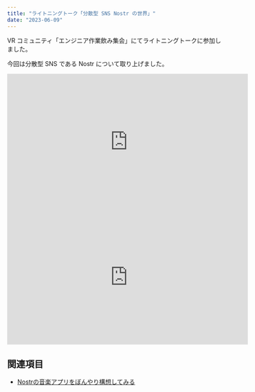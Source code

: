 ```yaml
---
title: "ライトニングトーク「分散型 SNS Nostr の世界」"
date: "2023-06-09"
---
```


VR コミュニティ「エンジニア作業飲み集会」にてライトニングトークに参加しました。

今回は分散型 SNS である Nostr について取り上げました。

<iframe class="slide" src="https://docs.google.com/presentation/d/e/2PACX-1vRWqSIA4Vrn0ZPEpfuYlSC5cfiTBQMtwulfGlse-aEl1Xbk3PYD0NsqAvSY1gjDuRfxKJHY7StW2IuH/embed?start=false&loop=false&delayms=3000" frameborder="0" width="560" height="315" allowfullscreen="true" mozallowfullscreen="true" webkitallowfullscreen="true"></iframe>

<iframe class="youtube" width="560" height="315" src="https://www.youtube.com/embed/uV_1eC4ibOY?si=IoBw9Yr5aDg28tp5" title="YouTube video player" frameborder="0" allow="accelerometer; autoplay; clipboard-write; encrypted-media; gyroscope; picture-in-picture; web-share" allowfullscreen></iframe>

## 関連項目

- [Nostrの音楽アプリをぼんやり構想してみる](240905-nostr-music-client-memo.md)